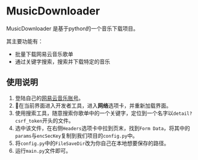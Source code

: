 # MusicDownloader

MusicDownloader 是基于python的一个音乐下载项目。

其主要功能有：

* 批量下载网易云音乐歌单
* 通过关键字搜索，搜索并下载特定的音乐

## 使用说明

1. 登陆自己的[网易云音乐账号](https://music.163.com/#/my/)。
2. 在当前界面进入开发者工具，进入**网络**选项卡，并重新加载界面。
3. 使用搜索工具，随意搜索你歌单中的一个关键字，定位到一个名字以`detail?csrf_token`开头的文件。
4. 选中该文件，在右侧`Headers`选项卡中拉到页末，找到`Form Data`，将其中的`params`与`encSecKey`复制到我们项目的`config.py`中。
5. 将`config.py`中的`FileSaveDir`改为你自己在本地想要保存的路径。
6. 运行`main.py`文件即可。

